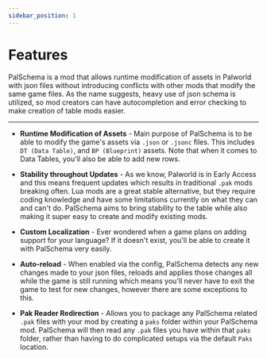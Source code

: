 ```yaml
---
sidebar_position: 1
---
```


# Features

PalSchema is a mod that allows runtime modification of assets in Palworld with json files without introducing conflicts with other mods that modify the same game files. As the name suggests, heavy use of json schema is utilized, so mod creators can have autocompletion and error checking to make creation of table mods easier.

---

- **Runtime Modification of Assets** - Main purpose of PalSchema is to be able to modify the game's assets via `.json` or `.jsonc` files. This includes `DT (Data Table)`, and `BP (Blueprint)` assets. Note that when it comes to Data Tables, you'll also be able to add new rows.

- **Stability throughout Updates** - As we know, Palworld is in Early Access and this means frequent updates which results in traditional `.pak` mods breaking often. Lua mods are a great stable alternative, but they require coding knowledge and have some limitations currently on what they can and can't do. PalSchema aims to bring stability to the table while also making it super easy to create and modify existing mods.

- **Custom Localization** - Ever wondered when a game plans on adding support for your language? If it doesn't exist, you'll be able to create it with PalSchema very easily.

- **Auto-reload** - When enabled via the config, PalSchema detects any new changes made to your json files, reloads and applies those changes all while the game is still running which means you'll never have to exit the game to test for new changes, however there are some exceptions to this.

- **Pak Reader Redirection** - Allows you to package any PalSchema related `.pak` files with your mod by creating a `paks` folder within your PalSchema mod. PalSchema will then read any `.pak` files you have within that `paks` folder, rather than having to do complicated setups via the default `Paks` location.